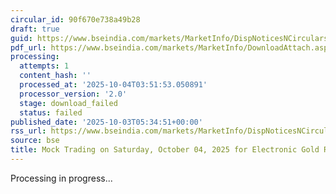```yaml
---
circular_id: 90f670e738a49b28
draft: true
guid: https://www.bseindia.com/markets/MarketInfo/DispNoticesNCirculars.aspx?Noticeid={67B4135D-C5DE-4192-9303-1CB6DCACB0DE}&noticeno=20251003-3&dt=10/03/2025&icount=3&totcount=73&flag=0
pdf_url: https://www.bseindia.com/markets/MarketInfo/DownloadAttach.aspx?id=20251003-3&attachedId=
processing:
  attempts: 1
  content_hash: ''
  processed_at: '2025-10-04T03:51:53.050891'
  processor_version: '2.0'
  stage: download_failed
  status: failed
published_date: '2025-10-03T05:34:51+00:00'
rss_url: https://www.bseindia.com/markets/MarketInfo/DispNoticesNCirculars.aspx?Noticeid={67B4135D-C5DE-4192-9303-1CB6DCACB0DE}&noticeno=20251003-3&dt=10/03/2025&icount=3&totcount=73&flag=0
source: bse
title: Mock Trading on Saturday, October 04, 2025 for Electronic Gold Receipts segment
---
```


Processing in progress...